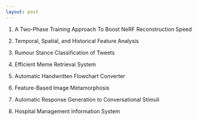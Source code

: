 ```yaml
---
layout: post
---
```


1. A Two-Phase Training Approach To Boost NeRF Reconstruction Speed &nbsp;&nbsp; <a href="https://github.com/sayhitosandy/Two_Phase_NeRF" target="_blank" title="View Project on GitHub"><i class="fa fa-github fa-lg"></i></a>

2. Temporal, Spatial, and Historical Feature Analysis &nbsp;&nbsp; <a href="https://github.com/AwsManas/Temporal-and-Spartial-Feature-Analysis" target="_blank" title="View Project on GitHub"><i class="fa fa-github fa-lg"></i></a>

3. Rumour Stance Classification of Tweets &nbsp;&nbsp; <a href="https://github.com/sayhitosandy/Rumour_Stance_Classification" target="_blank" title="View Project on GitHub"><i class="fa fa-github fa-lg"></i></a>
<!-- more -->

4. Efficient Meme Retrieval System &nbsp;&nbsp; <a href="https://github.com/sayhitosandy/Meme_Retrieval_System" target="_blank" title="View Project on GitHub"><i class="fa fa-github fa-lg"></i></a>

5. Automatic Handwritten Flowchart Converter &nbsp;&nbsp; <a href="https://github.com/sayhitosandy/Flowchart_Converter" target="_blank" title="View Project on GitHub"><i class="fa fa-github fa-lg"></i></a>

6. Feature-Based Image Metamorphosis &nbsp;&nbsp; <a href="https://github.com/sayhitosandy/Image_Deformation" target="_blank" title="View Project on GitHub"><i class="fa fa-github fa-lg"></i></a>

7. Automatic Response Generation to Conversational Stimuli &nbsp;&nbsp; <a href="https://github.com/sayhitosandy/Chatbot" target="_blank" title="View Project on GitHub"><i class="fa fa-github fa-lg"></i></a>

8. Hospital Management Information System &nbsp;&nbsp; <a href="https://github.com/sayhitosandy/HMIS" target="_blank" title="View Project on GitHub"><i class="fa fa-github fa-lg"></i></a>

